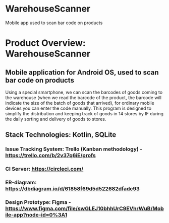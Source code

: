 # WarehouseScanner
Mobile app used to scan bar code on products

# Product Overview: WarehouseScanner
## Mobile application for Android OS, used to scan bar code on products
Using a special smartphone, we can scan the barcodes of goods coming to the warehouse (when we read the barcode of the product, the barcode will indicate the size of the batch of goods that arrived), for ordinary mobile devices you can enter the code manually. This program is designed to simplify the distribution and keeping track of goods in 14 stores by IF during the daily sorting and delivery of goods to stores.

## Stack Technologies: Kotlin, SQLite
### Issue Tracking System: Trello (Kanban methodology) - https://trello.com/b/2v37q6iE/profs
### CI Server: https://circleci.com/
### ER-diagram: https://dbdiagram.io/d/61858f69d5d522682dfadc93
### Design Prototype: Figma - https://www.figma.com/file/swGLEJ10bhhUrC9EVhrWuB/Mobile-app?node-id=0%3A1

